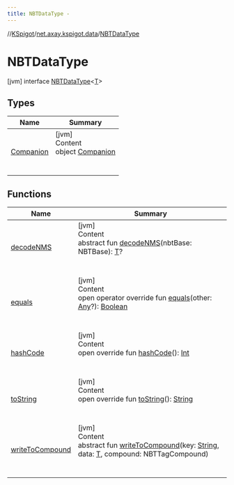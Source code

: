 ```yaml
---
title: NBTDataType -
---
```

//[KSpigot](../../index.md)/[net.axay.kspigot.data](../index.md)/[NBTDataType](index.md)



# NBTDataType  
 [jvm] interface [NBTDataType](index.md)<[T](index.md)>   


## Types  
  
|  Name|  Summary| 
|---|---|
| [Companion](-companion/index.md)| [jvm]  <br>Content  <br>object [Companion](-companion/index.md)  <br><br><br>


## Functions  
  
|  Name|  Summary| 
|---|---|
| [decodeNMS](decode-n-m-s.md)| [jvm]  <br>Content  <br>abstract fun [decodeNMS](decode-n-m-s.md)(nbtBase: NBTBase): [T](index.md)?  <br><br><br>
| [equals](../../net.axay.kspigot.utils/-registerable-command/index.md#kotlin/Any/equals/#kotlin.Any?/PointingToDeclaration/)| [jvm]  <br>Content  <br>open operator override fun [equals](../../net.axay.kspigot.utils/-registerable-command/index.md#kotlin/Any/equals/#kotlin.Any?/PointingToDeclaration/)(other: [Any](https://kotlinlang.org/api/latest/jvm/stdlib/kotlin/-any/index.html)?): [Boolean](https://kotlinlang.org/api/latest/jvm/stdlib/kotlin/-boolean/index.html)  <br><br><br>
| [hashCode](../../net.axay.kspigot.utils/-registerable-command/index.md#kotlin/Any/hashCode/#/PointingToDeclaration/)| [jvm]  <br>Content  <br>open override fun [hashCode](../../net.axay.kspigot.utils/-registerable-command/index.md#kotlin/Any/hashCode/#/PointingToDeclaration/)(): [Int](https://kotlinlang.org/api/latest/jvm/stdlib/kotlin/-int/index.html)  <br><br><br>
| [toString](../../net.axay.kspigot.utils/-registerable-command/index.md#kotlin/Any/toString/#/PointingToDeclaration/)| [jvm]  <br>Content  <br>open override fun [toString](../../net.axay.kspigot.utils/-registerable-command/index.md#kotlin/Any/toString/#/PointingToDeclaration/)(): [String](https://kotlinlang.org/api/latest/jvm/stdlib/kotlin/-string/index.html)  <br><br><br>
| [writeToCompound](write-to-compound.md)| [jvm]  <br>Content  <br>abstract fun [writeToCompound](write-to-compound.md)(key: [String](https://kotlinlang.org/api/latest/jvm/stdlib/kotlin/-string/index.html), data: [T](index.md), compound: NBTTagCompound)  <br><br><br>

